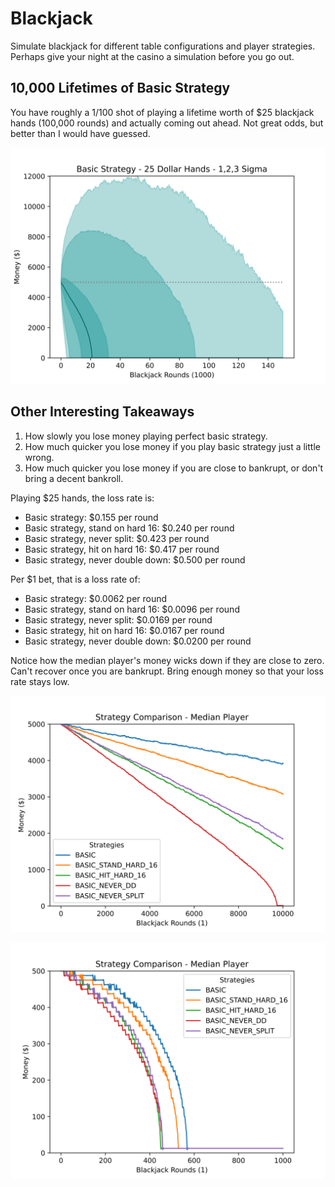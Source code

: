 # Blackjack
 
Simulate blackjack for different table configurations and player strategies. Perhaps give your night at the casino a 
simulation before you go out. 

## 10,000 Lifetimes of Basic Strategy
You have roughly a 1/100 shot of playing a lifetime worth of $25 blackjack hands (100,000 rounds) and actually coming out 
ahead. Not great odds, but better than I would have guessed. 

![alt text](output/oneplayer_onetable_150krounds_5kmoney1655298090.039737.png)

## Other Interesting Takeaways
1) How slowly you lose money playing perfect basic strategy. 
2) How much quicker you lose money if you play basic strategy just a little wrong.
3) How much quicker you lose money if you are close to bankrupt, or don't bring a decent bankroll. 

Playing $25 hands, the loss rate is:
- Basic strategy:                     $0.155 per round
- Basic strategy, stand on hard 16:   $0.240 per round
- Basic strategy, never split:        $0.423 per round
- Basic strategy, hit on hard 16:     $0.417 per round
- Basic strategy, never double down:  $0.500 per round

Per $1 bet, that is a loss rate of:
- Basic strategy:                     $0.0062 per round
- Basic strategy, stand on hard 16:   $0.0096 per round
- Basic strategy, never split:        $0.0169 per round
- Basic strategy, hit on hard 16:     $0.0167 per round
- Basic strategy, never double down:  $0.0200 per round


Notice how the median player's money wicks down if they are close to zero. Can't recover once you are bankrupt. Bring enough money so that your loss rate stays low. 

![alt text](output/one_player_one_table1655153761.20704.png)

![alt text](output/one_player_one_table1655155176.252045.png)
